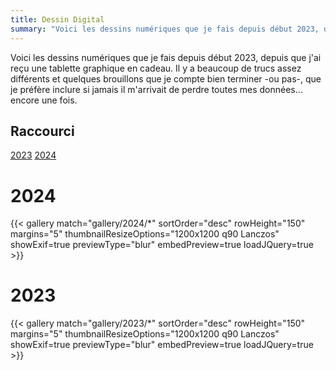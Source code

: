 ```yaml
---
title: Dessin Digital
summary: "Voici les dessins numériques que je fais depuis début 2023, depuis que j'ai reçu une tablette graphique en cadeau."
---
```


Voici les dessins numériques que je fais depuis début 2023, depuis que j'ai reçu une tablette graphique en cadeau. Il y a beaucoup de trucs assez différents et quelques brouillons que je compte bien terminer -ou pas-, que je préfère inclure si jamais il m'arrivait de perdre toutes mes données... encore une fois.

## Raccourci
[2023](#2023)
[2024](#2024)

# 2024
{{< gallery match="gallery/2024/*" sortOrder="desc" rowHeight="150" margins="5" thumbnailResizeOptions="1200x1200 q90 Lanczos" showExif=true previewType="blur" embedPreview=true loadJQuery=true >}}

# 2023
{{< gallery match="gallery/2023/*" sortOrder="desc" rowHeight="150" margins="5" thumbnailResizeOptions="1200x1200 q90 Lanczos" showExif=true previewType="blur" embedPreview=true loadJQuery=true >}}
